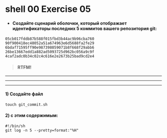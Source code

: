 # shell 00 Exercise 05

- #### Создайте сценарий оболочки, который отображает идентификаторы последних 5 коммитов вашего репозитория git:
```
05cb017fddb87b588f015fbd3b44ac9b96cba760
90f900418ec48052a51a674963e6d5688fa2fe29
6bdaf71595ff90e987398059071b8f668f29abb6
26be13667edd1a882ad5093725d962bc056a9c9f
4caf2adc0b34c02c4c616e2e2673b25bad9cd2e4
```

> #### RTFM!

---
---
---

#### 1) Создайте файл 

    touch git_commit.sh




#### 2) с этим содержимым:
```
#!/bin/sh
git log -n 5 --pretty=format:"%H"
```

